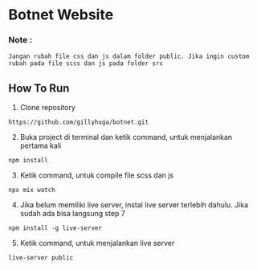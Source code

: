 # Botnet Website

### Note :
```text
Jangan rubah file css dan js dalam folder public. Jika ingin custom rubah pada file scss dan js pada folder src

```

## How To Run

1. Clone repository
```console
https://github.com/gillyhuga/botnet.git
``` 
2. Buka project di terminal dan ketik command, untuk menjalankan pertama kali
```console
npm install
``` 
3. Ketik command, untuk compile file scss dan js
```console
npx mix watch
``` 
4. Jika belum memiliki live server, instal live server terlebih dahulu. Jika sudah ada bisa langsung step 7
```console
npm install -g live-server 
``` 
5. Ketik command, untuk menjalankan live server
```console
live-server public
``` 
